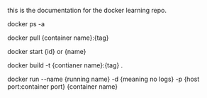 this is the documentation for the docker learning repo.

docker ps -a

docker pull {container name}:{tag}

docker start {id} or {name}

docker build -t {contianer name}:{tag} .

docker run --name {running name} -d {meaning no logs} -p {host port:container port} {container name}
